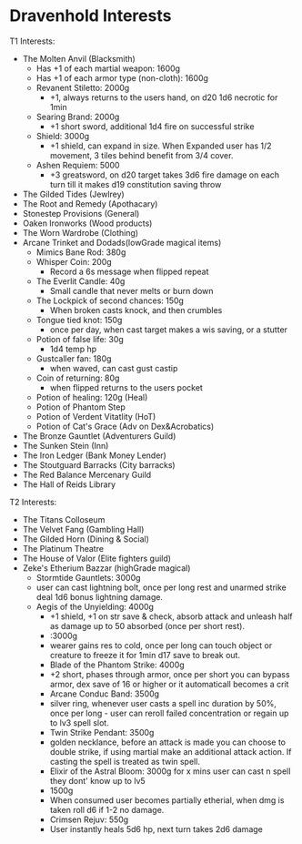 # Dravenhold Interests

T1 Interests:

- The Molten Anvil (Blacksmith)
  - Has +1 of each martial weapon: 1600g
  - Has +1 of each armor type (non-cloth): 1600g
  - Revanent Stiletto: 2000g
    - +1, always returns to the users hand, on d20 1d6 necrotic for 1min
  - Searing Brand: 2000g
    - +1 short sword, additional 1d4 fire on successful strike
  - Shield: 3000g
    - +1 shield, can expand in size. When Expanded user has 1/2 movement, 3 tiles behind benefit from 3/4 cover.
  - Ashen Requiem: 5000
    - +3 greatsword, on d20 target takes 3d6 fire damage on each turn till it makes d19 constitution saving throw
- The Gilded Tides (Jewlrey)
- The Root and Remedy (Apothacary)
- Stonestep Provisions (General)
- Oaken Ironworks (Wood products)
- The Worn Wardrobe (Clothing)
- Arcane Trinket and Dodads(lowGrade magical items)
  - Mimics Bane Rod: 380g
  - Whisper Coin: 200g
    - Record a 6s message when flipped repeat
  - The Everlit Candle: 40g
    - Small candle that never melts or burn down
  - The Lockpick of second chances: 150g
    - When broken casts knock, and then crumbles
  - Tongue tied knot: 150g
    - once per day, when cast target makes a wis saving, or a stutter
  - Potion of false life: 30g
    - 1d4 temp hp
  - Gustcaller fan: 180g
    - when waved, can cast gust castip
  - Coin of returning: 80g
    - when flipped returns to the users pocket
  - Potion of healing: 120g (Heal)
  - Potion of Phantom Step
  - Potion of Verdent Vitatlity (HoT)
  - Potion of Cat's Grace (Adv on Dex&Acrobatics)
- The Bronze Gauntlet (Adventurers Guild)
- The Sunken Stein (Inn)
- The Iron Ledger (Bank Money Lender)
- The Stoutguard Barracks (City barracks)
- The Red Balance Mercenary Guild
- The Hall of Reids Library

T2 Interests:

- The Titans Colloseum
- The Velvet Fang (Gambling Hall)
- The Gilded Horn (Dining & Social)
- The Platinum Theatre
- The House of Valor (Elite fighters guild)
- Zeke's Etherium Bazzar (highGrade magical)
  - Stormtide Gauntlets: 3000g
  - user can cast lightning bolt, once per long rest and unarmed strike deal 1d6 bonus lightning damage.
  - Aegis of the Unyielding: 4000g
    - +1 shield, +1 on str save & check, absorb attack and unleash half as damage up to 50 absorbed (once per short rest).
    - :3000g
    - wearer gains res to cold, once per long can touch object or creature to freeze it for 1min d17 save to break out.
    - Blade of the Phantom Strike: 4000g
    - +2 short, phases through armor, once per short you can bypass armor, dex save of 16 or higher or it automaticall becomes a crit
    - Arcane Conduc Band: 3500g
    - silver ring, whenever user casts a spell inc duration by 50%, once per long - user can reroll failed concentration or regain up to lv3 spell slot.
    - Twin Strike Pendant: 3500g
    - golden necklance, before an attack is made you can choose to double strike, if using martial make an additional attack action. If casting the spell is treated as twin spell.
    - Elixir of the Astral Bloom: 3000g
    for x mins user can cast n spell they dont' know up to lv5
    - 1500g
    - When consumed user becomes partially etherial, when dmg is taken roll d6 if 1-2 no damage.
    - Crimsen Rejuv: 550g
    - User instantly heals 5d6 hp, next turn takes 2d6 damage
